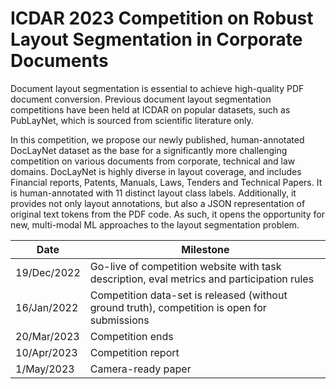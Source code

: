 # ICDAR 2023 Competition on Robust Layout Segmentation in Corporate Documents


Document layout segmentation is essential to achieve high-quality PDF document conversion. Previous document layout segmentation competitions have been held at ICDAR on popular datasets, such as PubLayNet, which is sourced from scientific literature only.

In this competition, we propose our newly published, human-annotated DocLayNet dataset as the base for a significantly more challenging competition on various documents from corporate, technical and law domains. DocLayNet is highly diverse in layout coverage, and includes Financial reports, Patents, Manuals, Laws, Tenders and Technical Papers. It is human-annotated with 11 distinct layout class labels. Additionally, it provides not only layout annotations, but also a JSON representation of original text tokens from the PDF code. As such, it opens the opportunity for new, multi-modal ML approaches to the layout segmentation problem.


| Date | Milestone |
|------|-----------|
|19/Dec/2022 | Go-live of competition website with task description, eval metrics and participation rules |
|16/Jan/2022 | Competition data-set is released (without ground truth), competition is open for submissions  |
|20/Mar/2023 | Competition ends |
|10/Apr/2023 | Competition report |
|1/May/2023 | Camera-ready paper |
